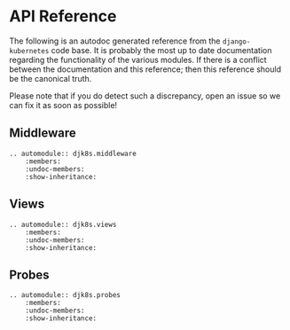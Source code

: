 # API Reference

The following is an autodoc generated reference from the `django-kubernetes` code base. It is probably the most up to date documentation regarding the functionality of the various modules. If there is a conflict between the documentation and this reference; then this reference should be the canonical truth.

Please note that if you do detect such a discrepancy, open an issue so we can fix it as soon as possible!

## Middleware

```{eval-rst}
.. automodule:: djk8s.middleware
    :members:
    :undoc-members:
    :show-inheritance:
```

## Views

```{eval-rst}
.. automodule:: djk8s.views
    :members:
    :undoc-members:
    :show-inheritance:
```

## Probes

```{eval-rst}
.. automodule:: djk8s.probes
    :members:
    :undoc-members:
    :show-inheritance:
```

